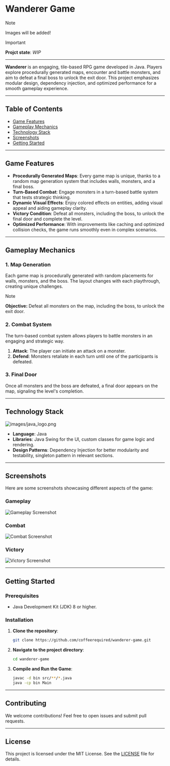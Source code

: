 
# Wanderer Game 

>[!NOTE]
>Images will be added!

>[!IMPORTANT]
>**Projct state**: *WIP*

---

**Wanderer** is an engaging, tile-based RPG game developed in Java. Players explore procedurally generated maps, encounter and battle monsters, and aim to defeat a final boss to unlock the exit door. This project emphasizes modular design, dependency injection, and optimized performance for a smooth gameplay experience.

---

## Table of Contents

- [Game Features](#game-features)
- [Gameplay Mechanics](#gameplay-mechanics)
- [Technology Stack](#technology-stack)
- [Screenshots](#screenshots)
- [Getting Started](#getting-started)

---

## Game Features

- **Procedurally Generated Maps**: Every game map is unique, thanks to a random map generation system that includes walls, monsters, and a final boss.
- **Turn-Based Combat**: Engage monsters in a turn-based battle system that tests strategic thinking.
- **Dynamic Visual Effects**: Enjoy colored effects on entities, adding visual appeal and aiding gameplay clarity.
- **Victory Condition**: Defeat all monsters, including the boss, to unlock the final door and complete the level.
- **Optimized Performance**: With improvements like caching and optimized collision checks, the game runs smoothly even in complex scenarios.

---

## Gameplay Mechanics

### 1. Map Generation

Each game map is procedurally generated with random placements for walls, monsters, and the boss. The layout changes with each playthrough, creating unique challenges.

> [!NOTE]
> **Objective:** Defeat all monsters on the map, including the boss, to unlock the exit door.

### 2. Combat System

The turn-based combat system allows players to battle monsters in an engaging and strategic way.

1. **Attack**: The player can initiate an attack on a monster.
2. **Defend**: Monsters retaliate in each turn until one of the participants is defeated.

### 3. Final Door

Once all monsters and the boss are defeated, a final door appears on the map, signaling the level's completion.

---

## Technology Stack

![images/java_logo.png](https://ai-tomatica.cz/wp-content/uploads/2023/11/4373217_java_logo_logos_icon.png)

- **Language**: Java
- **Libraries**: Java Swing for the UI, custom classes for game logic and rendering.
- **Design Patterns**: Dependency Injection for better modularity and testability, singleton pattern in relevant sections.

---

## Screenshots

Here are some screenshots showcasing different aspects of the game:

### Gameplay
![Gameplay Screenshot](images/gameplay_screenshot.png)

### Combat
![Combat Screenshot](images/combat_screenshot.png)

### Victory
![Victory Screenshot](images/victory_screenshot.png)

---

## Getting Started

### Prerequisites

- Java Development Kit (JDK) 8 or higher.

### Installation

1. **Clone the repository**:

    ```bash
    git clone https://github.com/coffeerequired/wanderer-game.git
    ```

2. **Navigate to the project directory**:

    ```bash
    cd wanderer-game
    ```

3. **Compile and Run the Game**:

    ```bash
    javac -d bin src/**/*.java
    java -cp bin Main
    ```

---

## Contributing

We welcome contributions! Feel free to open issues and submit pull requests.

---

## License

This project is licensed under the MIT License. See the [LICENSE](LICENSE) file for details.

